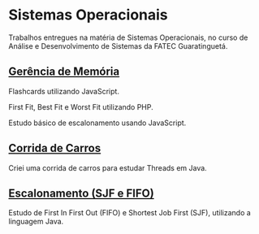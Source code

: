 
# Sistemas Operacionais

Trabalhos entregues na matéria de Sistemas Operacionais, no curso de Análise e Desenvolvimento de Sistemas da FATEC Guaratinguetá.


## [Gerência de Memória](https://github.com/babimingatos/SistemasOperacionais/tree/main/Gerência%20de%20Memória)

Flashcards utilizando JavaScript.

First Fit, Best Fit e Worst Fit utilizando PHP.

Estudo básico de escalonamento usando JavaScript. 


## [Corrida de Carros](https://github.com/babimingatos/SistemasOperacionais/blob/main/Corrida.java)

Criei uma corrida de carros para estudar Threads em Java.

## [Escalonamento (SJF e FIFO)](https://github.com/babimingatos/SistemasOperacionais/blob/main/Escalonamento.java)

Estudo de First In First Out (FIFO) e Shortest Job First (SJF), utilizando a linguagem Java.
